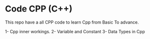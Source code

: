 # Code CPP (C++)

This repo have a all CPP code to learn Cpp from Basic To advance.

1- Cpp inner workings.
2- Variable and Constant 
3- Data Types in Cpp
